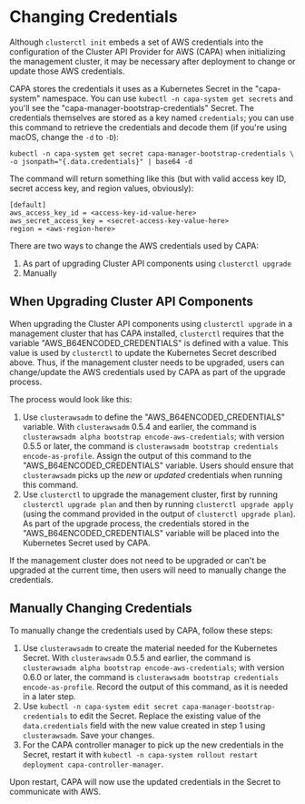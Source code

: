 # Changing Credentials

Although `clusterctl init` embeds a set of AWS credentials into the configuration of the Cluster API Provider for AWS (CAPA) when initializing the management cluster, it may be necessary after deployment to change or update those AWS credentials.

CAPA stores the credentials it uses as a Kubernetes Secret in the "capa-system" namespace. You can use `kubectl -n capa-system get secrets` and you'll see the "capa-manager-bootstrap-credentials" Secret. The credentials themselves are stored as a key named `credentials`; you can use this command to retrieve the credentials and decode them (if you're using macOS, change the `-d` to `-D`):

    kubectl -n capa-system get secret capa-manager-bootstrap-credentials \
    -o jsonpath="{.data.credentials}" | base64 -d

The command will return something like this (but with valid access key ID, secret access key, and region values, obviously):

    [default]
    aws_access_key_id = <access-key-id-value-here>
    aws_secret_access_key = <secret-access-key-value-here>
    region = <aws-region-here>

There are two ways to change the AWS credentials used by CAPA:

1. As part of upgrading Cluster API components using `clusterctl upgrade`
2. Manually

## When Upgrading Cluster API Components

When upgrading the Cluster API components using `clusterctl upgrade` in a management cluster that has CAPA installed, `clusterctl` requires that the variable "AWS_B64ENCODED_CREDENTIALS" is defined with a value. This value is used by `clusterctl` to update the Kubernetes Secret described above. Thus, if the management cluster needs to be upgraded, users can change/update the AWS credentials used by CAPA as part of the upgrade process.

The process would look like this:

1. Use `clusterawsadm` to define the "AWS_B64ENCODED_CREDENTIALS" variable. With `clusterawsadm` 0.5.4 and earlier, the command is `clusterawsadm alpha bootstrap encode-aws-credentials`; with version 0.5.5 or later, the command is `clusterawsadm bootstrap credentials encode-as-profile`. Assign the output of this command to the "AWS_B64ENCODED_CREDENTIALS" variable. Users should ensure that `clusterawsadm` picks up the _new_ or _updated_ credentials when running this command.
2. Use `clusterctl` to upgrade the management cluster, first by running `clusterctl upgrade plan` and then by running `clusterctl upgrade apply` (using the command provided in the output of `clusterctl upgrade plan`). As part of the upgrade process, the credentials stored in the "AWS_B64ENCODED_CREDENTIALS" variable will be placed into the Kubernetes Secret used by CAPA.

If the management cluster does not need to be upgraded or can't be upgraded at the current time, then users will need to manually change the credentials.

## Manually Changing Credentials

To manually change the credentials used by CAPA, follow these steps:

1. Use `clusterawsadm` to create the material needed for the Kubernetes Secret. With `clusterawsadm` 0.5.5 and earlier, the command is `clusterawsadm alpha bootstrap encode-aws-credentials`; with version 0.6.0 or later, the command is `clusterawsadm bootstrap credentials encode-as-profile`. Record the output of this command, as it is needed in a later step.
2. Use `kubectl -n capa-system edit secret capa-manager-bootstrap-credentials` to edit the Secret. Replace the existing value of the `data.credentials` field with the new value created in step 1 using `clusterawsadm`. Save your changes.
3. For the CAPA controller manager to pick up the new credentials in the Secret, restart it with `kubectl -n capa-system rollout restart deployment capa-controller-manager`.

Upon restart, CAPA will now use the updated credentials in the Secret to communicate with AWS.
